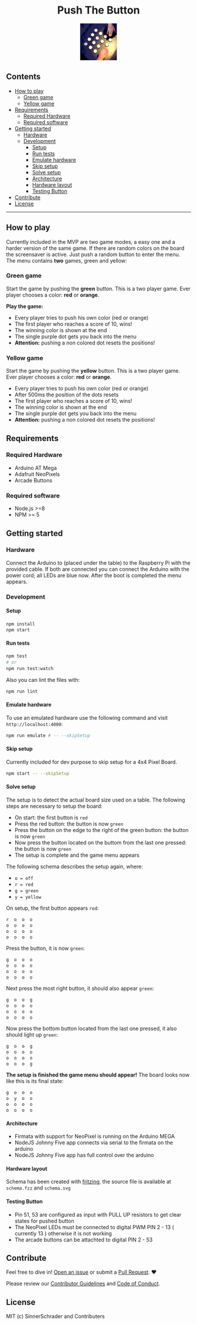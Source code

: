 <h1 align="center">Push The Button</h1>
<p align="center">
    <img
        src="logo.gif"
        width="100"
        height="100"
        alt="Push the button logo"
    />
</p>

## Contents

* [How to play](#how-to-play)
    * [Green game](#green-game)
    * [Yellow game](#yellow-game)
* [Requirements](#requirements)
    * [Required Hardware](#required-hardware)
    * [Required software](#required-software)
* [Getting started](#getting-started)
    * [Hardware](#hardware)
    * [Development](#development)
        * [Setup](#setup)
        * [Run tests](#run-tests)
        * [Emulate hardware](#emulate-hardware)
        * [Skip setup](#skip-setup)
        * [Solve setup](#solve-setup)
        * [Architecture](#architecture)
        * [Hardware layout](#hardware-layout)
        * [Testing Button](#testing-button)
* [Contribute](#contribute)
* [License](#license)

* * *

## How to play

Currently included in the MVP are two game modes, a easy one and a harder version of the same game. If there are random colors on the board the screensaver is active. Just push a random button to enter the menu. The menu contains **two** games, green and yellow:

### Green game

Start the game by pushing the **green** button. This is a two player game. Ever player chooses a color: **red** or **orange**.

**Play the game:**

* Every player tries to push his own color (red or orange)
* The first player who reaches a score of 10, wins!
* The winning color is shown at the end
* The single purple dot gets you back into the menu
* **Attention:** pushing a non colored dot resets the positions!

### Yellow game

Start the game by pushing the **yellow** button. This is a two player game. Ever player chooses a color: **red** or **orange**.

* Every player tries to push his own color (red or orange)
* After 500ms the position of the dots resets
* The first player who reaches a score of 10, wins!
* The winning color is shown at the end
* The single purple dot gets you back into the menu
* **Attention:** pushing a non colored dot resets the positions!

## Requirements

### Required Hardware

- Arduino AT Mega
- Adafruit NeoPixels
- Arcade Buttons

### Required software

- Node.js >=8
- NPM >= 5

## Getting started

### Hardware

Connect the Arduino to (placed under the table) to the Raspberry Pi with the provided cable. If both are connected you can connect the Arduino with the power cord; all LEDs are blue now. After the boot is completed the menu appears.

### Development

#### Setup

```
npm install
npm start
```

#### Run tests

```sh
npm test
# or
npm run test:watch
```

Also you can lint the files with:

```sh
npm run lint
```

#### Emulate hardware

To use an emulated hardware use the following command and visit `http://localhost:4000`:

```sh
npm run emulate # -- --skipSetup
```

#### Skip setup

Currently included for dev purpose to skip setup for a 4x4 Pixel Board.

```sh
npm start -- --skipSetup
```

#### Solve setup

The setup is to detect the actual board size used on a table. The following steps are necessary to setup the board:

* On start: the first button is `red`
* Press the red button: the button is now `green`
* Press the button on the edge to the right of the green button: the button is now `green`
* Now press the button located on the buttom from the last one pressed: the button is now `green`
* The setup is complete and the game menu appears

The following schema describes the setup again, where:

* `o = off`
* `r = red`
* `g = green`
* `y = yellow`

On setup, the first button appears `red`:

```
r  o  o  o
o  o  o  o
o  o  o  o
o  o  o  o
```

Press the button, it is now `green`:

```
g  o  o  o
o  o  o  o
o  o  o  o
o  o  o  o
```

Next press the most right button, it should also appear `green`:

```
g  o  o  g
o  o  o  o
o  o  o  o
o  o  o  o
```

Now press the bottom button located from the last one pressed, it also should light up `green`:

```
g  o  o  g
o  o  o  o
o  o  o  o
o  o  o  g
```

**The setup is finished the game menu should appear!** The board looks now like this is its final state:

```
g  o  o  o
o  y  o  o
o  o  o  o
o  o  o  o
```

#### Architecture

- Firmata with support for NeoPixel is running on the Arduino MEGA
- NodeJS Johnny Five app connects via serial to the firmata on the arduino
- NodeJS Johnny Five app has full control over the arduino

#### Hardware layout

Schema has been created with [fritzing][1], the source file is available at `schema.fzz` and `schema.svg`

#### Testing Button

- Pin 51, 53 are configured as input with PULL UP resistors to get clear states for pushed button
- The NeoPixel LEDs must be connected to digital PWM PIN 2 - 13 ( currently 13 ) otherwise it is not working
- The arcade buttons can be attachted to digital PIN 2 - 53

[1]: http://fritzing.org/home/


## Contribute

Feel free to dive in! [Open an issue](https://github.com/sinnerschrader/push-the-button/issues/new) or submit a [Pull Request](https://github.com/sinnerschrader/push-the-button/pull/new/master). :heart:

Please review our [Contributor Guidelines](https://github.com/sinnerschrader/push-the-button/blob/master/CONTRIBUTING.md) and [Code of Conduct](https://github.com/sinnerschrader/push-the-button/blob/master/CODE_OF_CONDUCT.md).


## License

MIT (c) SinnerSchrader and Contributers
